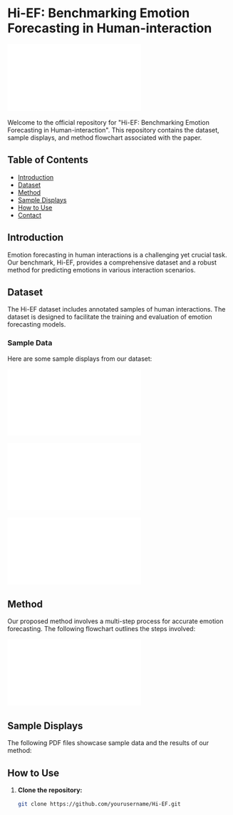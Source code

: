# Hi-EF: Benchmarking Emotion Forecasting in Human-interaction

![Sample](./data/MCIS(1).pdf)

Welcome to the official repository for "Hi-EF: Benchmarking Emotion Forecasting in Human-interaction". This repository contains the dataset, sample displays, and method flowchart associated with the paper.

## Table of Contents

- [Introduction](#introduction)
- [Dataset](#dataset)
- [Method](#method)
- [Sample Displays](#sample-displays)
- [How to Use](#how-to-use)
- [Contact](#contact)

## Introduction

Emotion forecasting in human interactions is a challenging yet crucial task. Our benchmark, Hi-EF, provides a comprehensive dataset and a robust method for predicting emotions in various interaction scenarios.

## Dataset

The Hi-EF dataset includes annotated samples of human interactions. The dataset is designed to facilitate the training and evaluation of emotion forecasting models.

### Sample Data

Here are some sample displays from our dataset:

![Sample 1](./data/visualization_1.pdf)

![Sample 2](./data/visualization_2.pdf)

![Sample 3](./data/visualization_3.pdf)

## Method

Our proposed method involves a multi-step process for accurate emotion forecasting. The following flowchart outlines the steps involved:

![Method Flowchart](./data/baseline.pdf)

## Sample Displays

The following PDF files showcase sample data and the results of our method:


## How to Use

1. **Clone the repository:**

   ```bash
   git clone https://github.com/yourusername/Hi-EF.git
